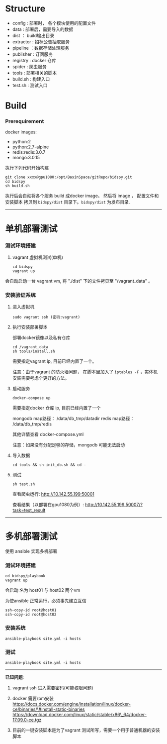 # Structure

- config : 部署时， 各个模块使用的配置文件
- data : 部署后，需要导入的数据
- dist ： build输出目录
- extractor : 招标公告抽取服务
- pipeline ：数据存储处理服务
- publisher : 订阅服务
- registry : docker 仓库
- spider : 爬虫服务
- tools : 部署相关的脚本
- build.sh : 构建入口
- test.sh : 测试入口

# Build

### Prerequirement

docker images:
- python:2
- python:2.7-alpine
- redis:redis:3.0.7
- mongo:3.0.15


执行下列代码开始构建
```
git clone xxxx@gpu1080:/opt/BasinSpace/gitRepo/bidspy.git
cd bidspy
sh build.sh
```

执行后会自动将各个服务 build 成docker image。 然后将 image ， 配置文件和安装脚本 拷贝到 `bidspy/dist` 目录下。`bidspy/dist` 为发布目录.


---

# 单机部署测试


### 测试环境搭建

1. vagrant 虚拟机测试\(单机\)

    ```
    cd bidspy
    vagrant up
    ```

会自动启动一台 vagrant vm, 将 "./dist" 下的文件拷贝至 "/vagrant_data" 。


### 安装验证系统

1. 进入虚拟机

    ```
    sudo vagrant ssh (密码:vagrant)
    ```

2. 执行安装部署脚本

    部署docker镜像以及私有仓库

    ```
    cd /vagrant_data
    sh tools/install.sh
    ```

    需要指定vagrant ip, 目前已经内置了一个。

    注意：由于vagrant 的防火墙问题， 在脚本里加入了 `iptables -F` ，实体机安装需要考虑个更好的方法。

3. 启动服务

    ```
    docker-compose up
    ```

    需要指定docker 仓库 ip, 目前已经内置了一个

    mongodb map路径： /data/db_tmp/datadir
    redis map路径： /data/db_tmp/redis

    其他详情查看 docker-compose.yml

    注意：如果没有分配足够的存储，mongodb 可能无法启动


4. 导入数据

    ```
    cd tools && sh init_db.sh && cd -
    ```

4. 测试

    ```
    sh test.sh
    ```

    查看爬虫运行:
    http://10.142.55.199:50001

    查看结果（以部署在gpu1080为例）:
    http://10.142.55.199:50007/?task=test_result

-------------

# 多机部署测试

使用 ansible 实现多机部署

### 测试环境搭建

```
cd bidspy/playbook
vagrant up
```

会启动 名为 host01 与 host02 两个vm

为使ansible 正常运行，必须事先建立互信

```
ssh-copy-id root@host01
ssh-copy-id root@host02
```

### 安装系统

```
ansible-playbook site.yml -i hosts
```

###  测试

```
ansible-playbook site.yml -i hosts
```




---



**已知问题**:

1. vagrant ssh 进入需要密码\(可能权限问题\)

2. docker 需要rpm安装
https://docs.docker.com/engine/installation/linux/docker-ce/binaries/\#install-static-binaries  
https://download.docker.com/linux/static/stable/x86\_64/docker-17.09.0-ce.tgz

3. 目前的一键安装脚本是为了vagrant 测试所写，需要一个用于普通机器的安装脚本



